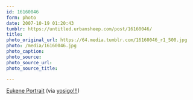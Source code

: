 ```yaml
---
id: 16160046
form: photo
date: 2007-10-19 01:20:43
tumblr: https://untitled.urbansheep.com/post/16160046/
title:
photo_original_url: https://64.media.tumblr.com/16160046_r1_500.jpg
photo: /media/16160046.jpg
photo_caption: 
photo_source:
photo_source_url:
photo_source_title:

---
```


<p><a href="http://flickr.com/photos/yosigo/530180079/">Eukene Portrait</a> (via <a href="http://flickr.com/photos/yosigo">yosigo!!!</a>)</p>
